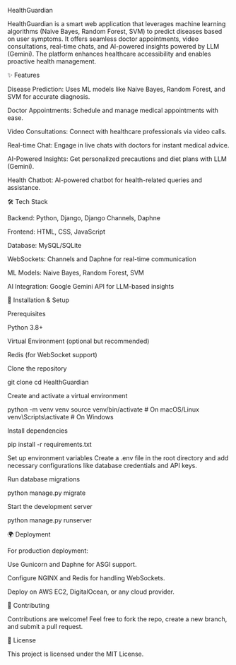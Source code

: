 HealthGuardian

HealthGuardian is a smart web application that leverages machine learning algorithms (Naive Bayes, Random Forest, SVM) to predict diseases based on user symptoms. It offers seamless doctor appointments, video consultations, real-time chats, and AI-powered insights powered by LLM (Gemini). The platform enhances healthcare accessibility and enables proactive health management.



✨ Features

Disease Prediction: Uses ML models like Naive Bayes, Random Forest, and SVM for accurate diagnosis.

Doctor Appointments: Schedule and manage medical appointments with ease.

Video Consultations: Connect with healthcare professionals via video calls.

Real-time Chat: Engage in live chats with doctors for instant medical advice.

AI-Powered Insights: Get personalized precautions and diet plans with LLM (Gemini).

Health Chatbot: AI-powered chatbot for health-related queries and assistance.




🛠 Tech Stack

Backend: Python, Django, Django Channels, Daphne

Frontend: HTML, CSS, JavaScript

Database: MySQL/SQLite

WebSockets: Channels and Daphne for real-time communication

ML Models: Naive Bayes, Random Forest, SVM

AI Integration: Google Gemini API for LLM-based insights




🚀 Installation & Setup

Prerequisites

Python 3.8+

Virtual Environment (optional but recommended)

Redis (for WebSocket support)

Clone the repository

git clone <repository-url>
cd HealthGuardian

Create and activate a virtual environment

python -m venv venv
source venv/bin/activate  # On macOS/Linux
venv\Scripts\activate  # On Windows

Install dependencies

pip install -r requirements.txt

Set up environment variables
Create a .env file in the root directory and add necessary configurations like database credentials and API keys.

Run database migrations

python manage.py migrate

Start the development server

python manage.py runserver




🌍 Deployment

For production deployment:

Use Gunicorn and Daphne for ASGI support.

Configure NGINX and Redis for handling WebSockets.

Deploy on AWS EC2, DigitalOcean, or any cloud provider.




🤝 Contributing

Contributions are welcome! Feel free to fork the repo, create a new branch, and submit a pull request.




📜 License

This project is licensed under the MIT License.
